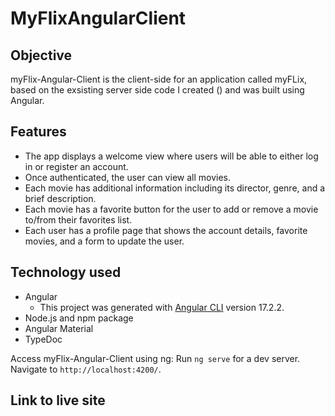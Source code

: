 # MyFlixAngularClient

## Objective

myFlix-Angular-Client is the client-side for an application called myFLix, based on the exsisting server side code I created () and was built using Angular.

## Features

- The app displays a welcome view where users will be able to either log in or register an account.
- Once authenticated, the user can view all movies.
- Each movie has additional information including its director, genre, and a brief description.
- Each movie has a favorite button for the user to add or remove a movie to/from their favorites list.
- Each user has a profile page that shows the account details, favorite movies, and a form to update the user.

## Technology used

- Angular
  - This project was generated with [Angular CLI](https://github.com/angular/angular-cli) version 17.2.2.
- Node.js and npm package
- Angular Material
- TypeDoc

Access myFlix-Angular-Client using ng: Run `ng serve` for a dev server. Navigate to `http://localhost:4200/`.

## Link to live site
